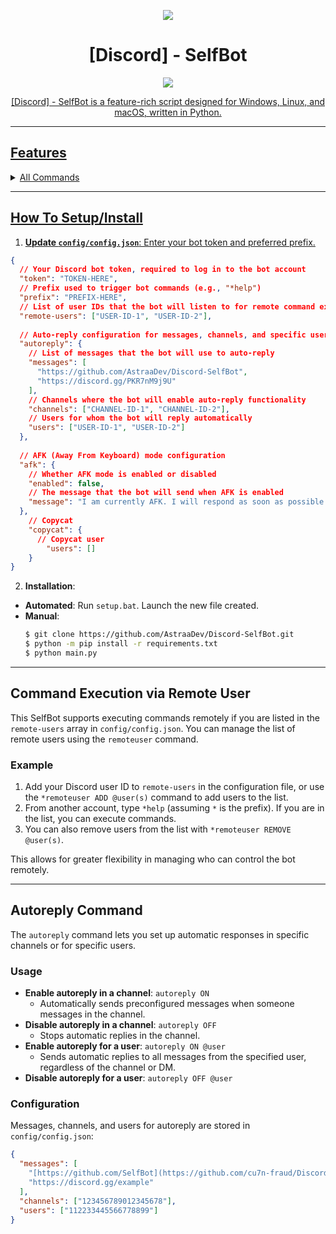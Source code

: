 
<p align="center">
  <img src="https://3684636823-files.gitbook.io/~/files/v0/b/gitbook-x-prod.appspot.com/o/spaces%2FAAWXLgBhsxb38Q3iF3ha%2Fsocialpreview%2FJYYwVSNx9yLnXY8adfAU%2Fbanner.png?alt=media&token=264b3ce3-6643-4b55-8990-ca5cd2516dce">
</p>

<h1 align="center">[Discord] - SelfBot</h1>
<p align="center">
    <img src="https://img.shields.io/badge/License-MIT-important">
  </a>
  <a href="https://github.com/cu7n-fraud">

<p align="center">
  [Discord] - SelfBot is a feature-rich script designed for Windows, Linux, and macOS, written in Python.
</p>

---

## Features

<details>
  <summary>All Commands</summary>

`*ctvs` - Show my social networks.  
`changeprefix <prefix>` - Change the bot's prefix.  
`shutdown` - Stop the selfbot.  
`*uptime` - Returns how long the selfbot has been running.  
`*remoteuser <@user>` - Authorize a user to execute commands remotely.  
`copycat ON|OFF <@user>` - Automatically reply with the same message whenever the mentioned user speaks.  
`*ping` - Returns the bot's latency.  
`*pingweb <url>` - Ping a website and return the HTTP status code (e.g., 200 if online).  
`*geoip <ip>` - Looks up the IP's location.  
`*tts <text>` - Converts text to speech and sends an audio file (.wav).  
`*qr <text>` - Generate a QR code from the provided text and send it as an image.  
`*hidemention <message>` - Hide messages inside other messages.  
`*edit <message>` - Move the position of the (edited) tag.  
`*reverse <message>` - Reverse the letters of a message.  
`*gentoken` - Generate an invalid but correctly patterned token.  
`*hypesquad <house>` - Change your HypeSquad badge.  
`*nitro` - Generate a fake Nitro code.  
`*whremove <webhook_url>` - Remove a webhook.  
`*purge <amount>` - Delete a specific number of messages.  
`clear` - Clear messages from a channel.  
`*cleardm <amount>` - Delete all DMs with a user.  
`*spam <amount> <message>` - Spams a message for a given amount of times.  
`*quickdelete <message>` - Send a message and delete it after 2 seconds.  
`*autoreply <ON|OFF>` - Enable or disable automatic replies.  
`*afk <ON/OFF>` - Enable or disable AFK mode. Sends a custom message when receiving a DM or being mentioned.  
`*fetchmembers` - Retrieve the list of all members in the server.  
`*dmall <message>` - Send a message to all members in the server.  
`firstmessage` - Get the link to the first message in the current channel.  
`sendall <message>` - Send a message to all channels in the server.  
`*guildicon` - Get the icon of the current server.  
`*usericon <@user>` - Get the profile picture of a user.  
`*guildbanner` - Get the banner of the current server.  
`*tokeninfo <token>` - Scrape info with a token.  
`*guildinfo` - Get information about the current server.  
`*guildrename <new_name>` - Rename the server.  
`playing <status>` - Set the bot's activity status as "Playing".  
`watching <status>` - Set the bot's activity status as "Watching".  
`stopactivity` - Reset the bot's activity status.  
`ascii <message>` - Convert a message to ASCII art.  
`*airplane` - Sends a 9/11 attack (warning: use responsibly).  
`*dick <@user>` - Show the "size" of a user's dick.  
`*minesweeper <width> <height>` - Play a game of Minesweeper with custom grid size.  
`*leetpeek <message>` - Speak like a hacker, replacing letters.  

</details>

---

## How To Setup/Install

1. **Update `config/config.json`**: Enter your bot token and preferred prefix.
```json
{
  // Your Discord bot token, required to log in to the bot account
  "token": "TOKEN-HERE",
  // Prefix used to trigger bot commands (e.g., "*help")
  "prefix": "PREFIX-HERE",
  // List of user IDs that the bot will listen to for remote command execution
  "remote-users": ["USER-ID-1", "USER-ID-2"],
  
  // Auto-reply configuration for messages, channels, and specific users
  "autoreply": {
    // List of messages that the bot will use to auto-reply
    "messages": [
      "https://github.com/AstraaDev/Discord-SelfBot",
      "https://discord.gg/PKR7nM9j9U"
    ],
    // Channels where the bot will enable auto-reply functionality
    "channels": ["CHANNEL-ID-1", "CHANNEL-ID-2"],
    // Users for whom the bot will reply automatically
    "users": ["USER-ID-1", "USER-ID-2"]
  },  
  
  // AFK (Away From Keyboard) mode configuration
  "afk": {
    // Whether AFK mode is enabled or disabled
    "enabled": false,
    // The message that the bot will send when AFK is enabled
    "message": "I am currently AFK. I will respond as soon as possible!"
  },
    // Copycat
    "copycat": {
      // Copycat user
        "users": []
    }
}
```

2. **Installation**:
- **Automated**: Run `setup.bat`. Launch the new file created.
- **Manual**:
  ```bash
  $ git clone https://github.com/AstraaDev/Discord-SelfBot.git
  $ python -m pip install -r requirements.txt
  $ python main.py
  ```

---

## Command Execution via Remote User

This SelfBot supports executing commands remotely if you are listed in the `remote-users` array in `config/config.json`. You can manage the list of remote users using the `remoteuser` command.

### Example
1. Add your Discord user ID to `remote-users` in the configuration file, or use the `*remoteuser ADD @user(s)` command to add users to the list.
2. From another account, type `*help` (assuming `*` is the prefix). If you are in the list, you can execute commands.
3. You can also remove users from the list with `*remoteuser REMOVE @user(s)`.

This allows for greater flexibility in managing who can control the bot remotely.

---

## Autoreply Command

The `autoreply` command lets you set up automatic responses in specific channels or for specific users.

### Usage
- **Enable autoreply in a channel**: `autoreply ON`
  - Automatically sends preconfigured messages when someone messages in the channel.
- **Disable autoreply in a channel**: `autoreply OFF`
  - Stops automatic replies in the channel.
- **Enable autoreply for a user**: `autoreply ON @user`
  - Sends automatic replies to all messages from the specified user, regardless of the channel or DM.
- **Disable autoreply for a user**: `autoreply OFF @user`

### Configuration
Messages, channels, and users for autoreply are stored in `config/config.json`:
```json
{
  "messages": [
    "[https://github.com/SelfBot](https://github.com/cu7n-fraud/Discord-Selfbot/)",
    "https://discord.gg/example"
  ],
  "channels": ["123456789012345678"],
  "users": ["112233445566778899"]
}
```
